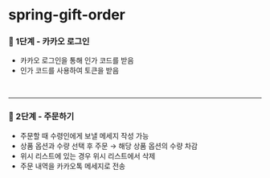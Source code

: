 # spring-gift-order

### 🚀 1단계 - 카카오 로그인
- 카카오 로그인을 통해 인가 코드를 받음
- 인가 코드를 사용하여 토큰을 받음

<br><hr>

### 🚀 2단계 - 주문하기
- 주문할 때 수령인에게 보낼 메세지 작성 가능
- 상품 옵션과 수량 선택 후 주문 → 해당 상품 옵션의 수량 차감
- 위시 리스트에 있는 경우 위시 리스트에서 삭제
- 주문 내역을 카카오톡 메세지로 전송
